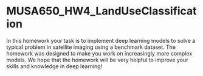 # MUSA650_HW4_LandUseClassification
 In this homework your task is to implement deep learning models to solve a typical problem in satellite imaging using a benchmark dataset. The homework was designed to make you work on increasingly more complex models. We hope that the homework will be very helpful to improve your skills and knowledge in deep learning!

